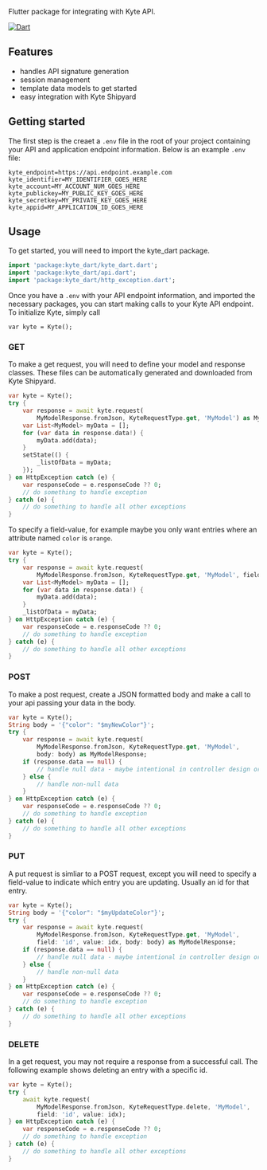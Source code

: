 Flutter package for integrating with Kyte API.

[![Dart](https://github.com/keyqcloud/kyte_dart/actions/workflows/dart.yml/badge.svg)](https://github.com/keyqcloud/kyte_dart/actions/workflows/dart.yml)

## Features

- handles API signature generation
- session management
- template data models to get started
- easy integration with Kyte Shipyard

## Getting started

The first step is the creaet a `.env` file in the root of your project containing your API and application endpoint information. Below is an example `.env` file:
```
kyte_endpoint=https://api.endpoint.example.com
kyte_identifier=MY_IDENTIFIER_GOES_HERE
kyte_account=MY_ACCOUNT_NUM_GOES_HERE
kyte_publickey=MY_PUBLIC_KEY_GOES_HERE
kyte_secretkey=MY_PRIVATE_KEY_GOES_HERE
kyte_appid=MY_APPLICATION_ID_GOES_HERE
```

## Usage

To get started, you will need to import the kyte_dart package.

```dart
import 'package:kyte_dart/kyte_dart.dart';
import 'package:kyte_dart/api.dart';
import 'package:kyte_dart/http_exception.dart';
```

Once you have a `.env` with your API endpoint information, and imported the necessary packages, you can start making calls to your Kyte API endpoint. To initialize Kyte, simply call

```
var kyte = Kyte();
```

### GET
To make a get request, you will need to define your model and response classes. These files can be automatically generated and downloaded from Kyte Shipyard.

```dart
var kyte = Kyte();
try {
    var response = await kyte.request(
        MyModelResponse.fromJson, KyteRequestType.get, 'MyModel') as MyModelResponse;
    var List<MyModel> myData = [];
    for (var data in response.data!) {
        myData.add(data);
    }
    setState(() {
        _listOfData = myData;
    });
} on HttpException catch (e) {
    var responseCode = e.responseCode ?? 0;
    // do something to handle exception
} catch (e) {
    // do something to handle all other exceptions
}
```

To specify a field-value, for example maybe you only want entries where an attribute named `color` is `orange`.

```dart
var kyte = Kyte();
try {
    var response = await kyte.request(
        MyModelResponse.fromJson, KyteRequestType.get, 'MyModel', field: 'color', value: 'yellow') as MyModelResponse;
    var List<MyModel> myData = [];
    for (var data in response.data!) {
        myData.add(data);
    }
    _listOfData = myData;
} on HttpException catch (e) {
    var responseCode = e.responseCode ?? 0;
    // do something to handle exception
} catch (e) {
    // do something to handle all other exceptions
}
```

### POST
To make a post request, create a JSON formatted body and make a call to your api passing your data in the body.

```dart
var kyte = Kyte();
String body = '{"color": "$myNewColor"}';
try {
    var response = await kyte.request(
        MyModelResponse.fromJson, KyteRequestType.get, 'MyModel',
        body: body) as MyModelResponse;
    if (response.data == null) {
        // handle null data - maybe intentional in controller design or error
    } else {
        // handle non-null data
    }
} on HttpException catch (e) {
    var responseCode = e.responseCode ?? 0;
    // do something to handle exception
} catch (e) {
    // do something to handle all other exceptions
}
```

### PUT
A put request is simliar to a POST request, except you will need to specify a field-value to indicate which entry you are updating. Usually an id for that entry.

```dart
var kyte = Kyte();
String body = '{"color": "$myUpdateColor"}';
try {
    var response = await kyte.request(
        MyModelResponse.fromJson, KyteRequestType.get, 'MyModel',
        field: 'id', value: idx, body: body) as MyModelResponse;
    if (response.data == null) {
        // handle null data - maybe intentional in controller design or error
    } else {
        // handle non-null data
    }
} on HttpException catch (e) {
    var responseCode = e.responseCode ?? 0;
    // do something to handle exception
} catch (e) {
    // do something to handle all other exceptions
}
```

### DELETE
In a get request, you may not require a response from a successful call. The following example shows deleting an entry with a specific id.

```dart
var kyte = Kyte();
try {
    await kyte.request(
        MyModelResponse.fromJson, KyteRequestType.delete, 'MyModel',
        field: 'id', value: idx);
} on HttpException catch (e) {
    var responseCode = e.responseCode ?? 0;
    // do something to handle exception
} catch (e) {
    // do something to handle all other exceptions
}
```
